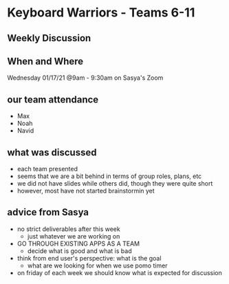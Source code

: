 # Keyboard Warriors - Teams 6-11

## Weekly Discussion

## When and Where

Wednesday 01/17/21 @9am - 9:30am on Sasya's Zoom

## our team attendance

- Max
- Noah
- Navid

## what was discussed

- each team presented
- seems that we are a bit behind in terms of group roles, plans, etc
- we did not have slides while others did, though they were quite short
- however, most have not started brainstormin yet

## advice from Sasya

 - no strict deliverables after this week
   - just whatever we are working on
 - GO THROUGH EXISTING APPS AS A TEAM
    - decide what is good and what is bad
- think from end user's perspective: what is the goal
    - what are we looking for when we use pomo timer
- on friday of each week we should know what is expected for discussion


